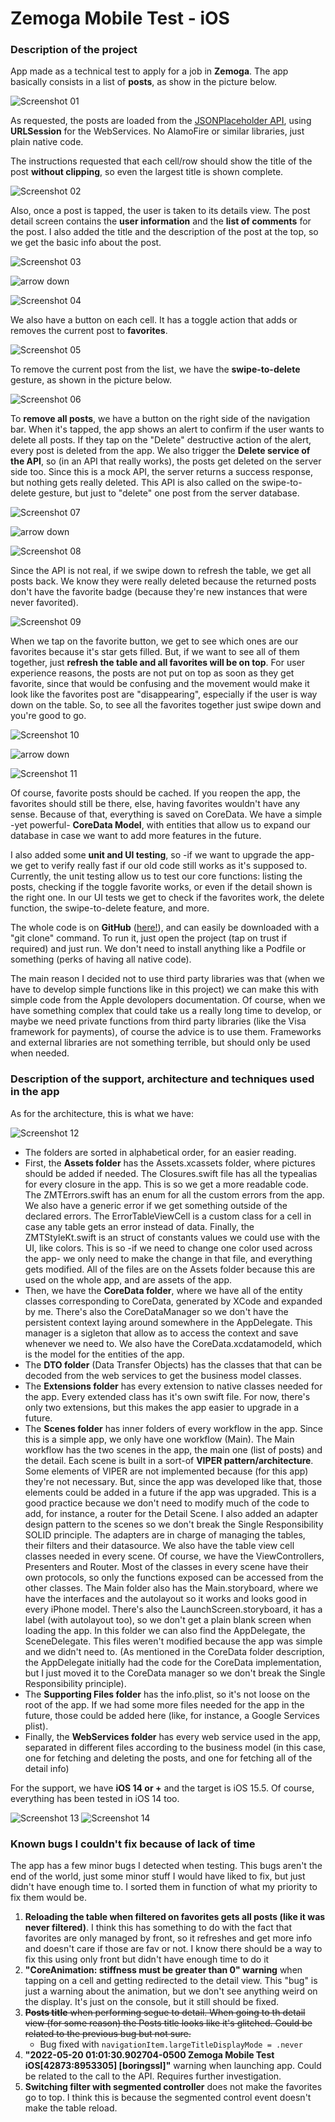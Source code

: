 # Zemoga Mobile Test - iOS

### Description of the project

App made as a technical test to apply for a job in **Zemoga**. The app basically consists in a list of **posts**, as show in the picture below.

![Screenshot 01](screenshots/screenshot_01.png)

As requested, the posts are loaded from the [JSONPlaceholder API](https://jsonplaceholder.typicode.com/), using **URLSession** for the WebServices. No AlamoFire or similar libraries, just plain native code. 

The instructions requested that each cell/row should show the title of the post **without clipping**, so even the largest title is shown complete.

![Screenshot 02](screenshots/screenshot_02.png)

Also, once a post is tapped, the user is taken to its details view. The post detail screen contains the **user information** and the **list of comments** for the post. I also added the title and the description of the post at the top, so we get the basic info about the post.

![Screenshot 03](screenshots/screenshot_03.png)

![arrow down](screenshots/arrow_down.webp)

![Screenshot 04](screenshots/screenshot_04.png)

We also have a button on each cell. It has a toggle action that adds or removes the current post to **favorites**.

![Screenshot 05](screenshots/screenshot_05.png)

To remove the current post from the list, we have the **swipe-to-delete** gesture, as shown in the picture below.

![Screenshot 06](screenshots/screenshot_06.png)

To **remove all posts**, we have a button on the right side of the navigation bar. When it's tapped, the app shows an alert to confirm if the user wants to delete all posts. If they tap on the "Delete" destructive action of the alert, every post is deleted from the app. We also trigger the **Delete service of the API**, so (in an API that really works), the posts get deleted on the server side too. Since this is a mock API, the server returns a success response, but nothing gets really deleted. This API is also called on the swipe-to-delete gesture, but just to "delete" one post from the server database.

![Screenshot 07](screenshots/screenshot_07.png)

![arrow down](screenshots/arrow_down.webp)

![Screenshot 08](screenshots/screenshot_08.png)

Since the API is not real, if we swipe down to refresh the table, we get all posts back. We know they were really deleted because the returned posts don't have the favorite badge (because they're new instances that were never favorited).

![Screenshot 09](screenshots/screenshot_09.png)

When we tap on the favorite button, we get to see which ones are our favorites because it's star gets filled. But, if we want to see all of them together, just **refresh the table and all favorites will be on top**. For user experience reasons, the posts are not put on top as soon as they get favorite, since that would be confusing and the movement would make it look like the favorites post are "disappearing", especially if the user is way down on the table. So, to see all the favorites together just swipe down and you're good to go.

![Screenshot 10](screenshots/screenshot_10.png)

![arrow down](screenshots/arrow_down.webp)

![Screenshot 11](screenshots/screenshot_11.png)

Of course, favorite posts should be cached. If you reopen the app, the favorites should still be there, else, having favorites wouldn't have any sense. Because of that, everything is saved on CoreData. We have a simple -yet powerful- **CoreData Model**, with entities that allow us to expand our database in case we want to add more features in the future.

I also added some **unit and UI testing**, so -if we want to upgrade the app- we get to verify really fast if our old code still works as it's supposed to. Currently, the unit testing allow us to test our core functions: listing the posts, checking if the toggle favorite works, or even if the detail shown is the right one. In our UI tests we get to check if the favorites work, the delete function, the swipe-to-delete feature, and more.

The whole code is on **GitHub** ([here!](https://github.com/dianaayalag/ZemogaMobileTestiOS.git)), and can easily be downloaded with a "git clone" command. To run it, just open the project (tap on trust if required) and just run. We don't need to install anything like a Podfile or something (perks of having all native code). 

The main reason I decided not to use third party libraries was that (when we have to develop simple functions like in this project) we can make this with simple code from the Apple devolopers documentation. Of course, when we have something complex that could take us a really long time to develop, or maybe we need private functions from third party libraries (like the Visa framework for payments), of course the advice is to use them. Frameworks and external libraries are not something terrible, but should only be used when needed.

### Description of the support, architecture and techniques used in the app

As for the architecture, this is what we have:

![Screenshot 12](screenshots/screenshot_12.png)

- The folders are sorted in alphabetical order, for an easier reading.
- First, the **Assets folder** has the Assets.xcassets folder, where pictures should be added if needed. The Closures.swift file has all the typealias for every closure in the app. This is so we get a more readable code. The ZMTErrors.swift has an enum for all the custom errors from the app. We also have a generic error if we get something outside of the declared errors. The ErrorTableViewCell is a custom class for a cell in case any table gets an error instead of data. Finally, the ZMTStyleKt.swift is an struct of constants values we could use with the UI, like colors. This is so -if we need to change one color used across the app- we only need to make the change in that file, and everything gets modified. All of the files are on the Assets folder because this are used on the whole app, and are assets of the app.
- Then, we have the **CoreData folder**, where we have all of the entity classes corresponding to CoreData, generated by XCode and expanded by me. There's also the CoreDataManager so we don't have the persistent context laying around somewhere in the AppDelegate. This manager is a sigleton that allow as to access the context and save whenever we need to. We also have the CoreData.xcdatamodeld, which is the model for the entities of the app.
- The **DTO folder** (Data Transfer Objects) has the classes that that can be decoded from the web services to get the business model classes.
- The **Extensions folder** has every extension to native classes needed for the app. Every extended class has it's own swift file. For now, there's only two extensions, but this makes the app easier to upgrade in a future.
- The **Scenes folder** has inner folders of every workflow in the app. Since this is a simple app, we only have one workflow (Main). The Main workflow has the two scenes in the app, the main one (list of posts) and the detail. Each scene is built in a sort-of **VIPER pattern/architecture**. Some elements of VIPER are not implemented because (for this app) they're not necessary. But, since the app was developed like that, those elements could be added in a future if the app was upgraded. This is a good practice because we don't need to modify much of the code to add, for instance, a router for the Detail Scene. I also added an adapter design pattern to the scenes so we don't break the Single Responsibility SOLID principle. The adapters are in charge of managing the tables, their filters and their datasource. We also have the table view cell classes needed in every scene. Of course, we have the ViewControllers, Presenters and Router. Most of the classes in every scene have their own protocols, so only the functions exposed can be accessed from the other classes. The Main folder also has the Main.storyboard, where we have the interfaces and the autolayout so it works and looks good in every iPhone model. There's also the LaunchScreen.storyboard, it has a label (with autolayout too), so we don't get a plain blank screen when loading the app. In this folder we can also find the AppDelegate, the SceneDelegate. This files weren't modified because the app was simple and we didn't need to. (As mentioned in the CoreData folder description, the AppDelegate initially had the code for the CoreData implementation, but I just moved it to the CoreData manager so we don't break the Single Responsibility principle).
- The **Supporting Files folder** has the info.plist, so it's not loose on the root of the app. If we had some more files needed for the app in the future, those could be added here (like, for instance, a Google Services plist).
- Finally, the **WebServices folder** has every web service used in the app, separated in different files according to the business model (in this case, one for fetching and deleting the posts, and one for fetching all of the detail info)

For the support, we have **iOS 14 or +** and the target is iOS 15.5. Of course, everything has been tested in iOS 14 too.

![Screenshot 13](screenshots/screenshot_13.png)
![Screenshot 14](screenshots/screenshot_14.png)

### Known bugs I couldn't fix because of lack of time 

The app has a few minor bugs I detected when testing. This bugs aren't the end of the world, just some minor stuff I would have liked to fix, but just didn't have enough time to. I sorted them in function of what my priority to fix them would be. 

1. **Reloading the table when filtered on favorites gets all posts (like it was never filtered)**. I think this has something to do with the fact that favorites are only managed by front, so it refreshes and get more info and doesn't care if those are fav or not. I know there should be a way to fix this using only front but didn't have enough time to do it
2. **"CoreAnimation: stiffness must be greater than 0" warning** when tapping on a cell and getting redirected to the detail view. This "bug" is just a warning about the animation, but we don't see anything weird on the display. It's just on the console, but it still should be fixed.
3. ~~**Posts title** when performing segue to detail. When going to th detail view (for some reason) the Posts title looks like it's glitched. Could be related to the previous bug but not sure.~~ 
    - Bug fixed with `navigationItem.largeTitleDisplayMode = .never`
4. **"2022-05-20 01:01:30.902704-0500 Zemoga Mobile Test iOS[42873:8953305] [boringssl]"** warning when launching app. Could be related to the call to the API. Requires further investigation.
5. **Switching filter with segmented controller** does not make the favorites go to top. I think this is because the segmented control event doesn't make the table reload.

